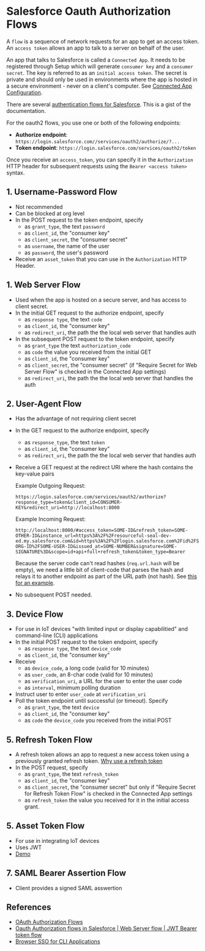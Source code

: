 # Salesforce Oauth Authorization Flows

A `flow` is a sequence of network requests for an app to get an access token. An `access token` allows an app to talk to a server on behalf of the user.

An app that talks to Salesforce is called a `Connected App`. It needs to be registered through Setup which will generate `consumer key` and a `consumer secret`. The key is referred to as an `initial access token`. The secret is private and should only be used in environments where the app is hosted in a secure environment - never on a client's computer. See [Connected App Configuration](2022/salesforce-connected-app-config.md).

There are several [authentication flows for Salesforce](https://help.salesforce.com/s/articleView?id=sf.remoteaccess_oauth_flows.htm&type=5). This is a gist of the documentation.

For the oauth2 flows, you use one or both of the following endpoints:

-   **Authorize endpoint**: `https://login.salesforce.com//services/oauth2/authorize/?...`
-   **Token endpoint**: `https://login.salesforce.com/services/oauth2/token`

Once you receive an `access_token`, you can specify it in the `Authorization` HTTP header for subsequent requests using the `Bearer <access token>` syntax.

## 1. Username-Password Flow

-   Not recommended
-   Can be blocked at org level
-   In the POST request to the token endpoint, specify
    -   as `grant_type`, the text `password`
    -   as `client_id`, the "consumer key"
    -   as `client_secret`, the "consumer secret"
    -   as `username`, the name of the user
    -   as `password`, the user's password
-   Receive an `asset_token` that you can use in the `Authorization` HTTP Header.

## 1. Web Server Flow

-   Used when the app is hosted on a secure server, and has access to client secret.
-   In the initial GET request to the authorize endpoint, specify
    -   as `response type`, the text `code`
    -   as `client_id`, the "consumer key"
    -   as `redirect_uri`, the path the the local web server that handles auth
-   In the subsequent POST request to the token endpoint, specify
    -   as `grant_type` the text `authorization_code`
    -   as `code` the value you received from the initial GET
    -   as `client_id`, the "consumer key"
    -   as `client_secret`, the "consumer secret" (if "Require Secret for Web Server Flow" is checked in the Connected App settings)
    -   as `redirect_uri`, the path the the local web server that handles the auth

## 2. User-Agent Flow

-   Has the advantage of not requiring client secret
-   In the GET request to the authorize endpoint, specify
    -   as `response_type`, the text `token`
    -   as `client_id`, the "consumer key"
    -   as `redirect_uri`, the path the the local web server that handles auth
-   Receive a GET request at the redirect URI where the hash contains the key-value pairs

    Example Outgoing Request:

    ```
    https://login.salesforce.com/services/oauth2/authorize?response_type=token&client_id=CONSUMER-KEY&redirect_uri=http://localhost:8000
    ```

    Example Incoming Request:

    ```
    http://localhost:8000/#access_token=SOME-ID&refresh_token=SOME-OTHER-ID&instance_url=https%3A%2F%2Fresourceful-seal-dev-ed.my.salesforce.com&id=https%3A%2F%2Flogin.salesforce.com%2Fid%2FSOME-ORG-ID%2FSOME-USER-ID&issued_at=SOME-NUMBER&signature=SOME-SIGNATURE%3D&scope=id+api+full+refresh_token&token_type=Bearer
    ```

    Because the server code can't read hashes (`req.url.hash` will be empty), we need a little bit of client-code that parses the hash and relays it to another endpoint as part of the URL path (not hash). See [this for an example](https://github.com/Levent0z/node-cli-oauth2/blob/main/login-result.html).

-   No subsequent POST needed.

## 3. Device Flow

-   For use in IoT devices "with limited input or display capabilitied" and command-line (CLI) applications
-   In the initial POST request to the token endpoint, specify
    -   as `response type`, the text `device_code`
    -   as `client_id`, the "consumer key"
-   Receive
    -   as `device_code`, a long code (valid for 10 minutes)
    -   as `user_code`, an 8-char code (valid for 10 minutes)
    -   as `verification_uri`, a URL for the user to enter the user code
    -   as `interval`, minimum polling duration
-   Instruct user to enter `user_code` at `verification_uri`
-   Poll the token endpoint until successful (or timeout). Specify
    -   as `grant_type`, the text `device`
    -   as `client_id`, the "consumer key"
    -   as `code` the `device_code` you received from the initial POST

## 5. Refresh Token Flow

-   A refresh token allows an app to request a new access token using a previously granted refresh token. [Why use a refresh token](https://stackoverflow.com/questions/38986005/what-is-the-purpose-of-a-refresh-token)
-   In the POST request, specify
    -   as `grant_type`, the text `refresh_token`
    -   as `client_id`, the "consumer key"
    -   as `client_secret`, the "consumer secret" but only if "Require Secret for Refresh Token Flow" is checked in the Connected App settings
    -   as `refresh_token` the value you received for it in the initial access grant.

## 5. Asset Token Flow

-   For use in integrating IoT devices
-   Uses JWT
-   [Demo](https://help.salesforce.com/s/articleView?id=sf.remoteaccess_asset_token_explorer_demo_app.htm&type=5)

## 7. SAML Bearer Assertion Flow

-   Client provides a signed SAML asswertion

## References

-   [OAuth Authorization Flows](https://help.salesforce.com/s/articleView?id=sf.remoteaccess_oauth_flows.htm&type=5)
-   [Oauth Authorization flows in Salesforce | Web Server flow | JWT Bearer token flow](https://www.youtube.com/watch?v=cViU2-xVscA)
-   [Browser SSO for CLI Applications](https://hasinthaindrajee.medium.com/browser-sso-for-cli-applications-b0be743fa656)
